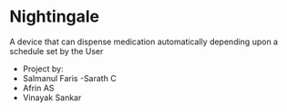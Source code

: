 # Nightingale
A device that can dispense medication automatically depending upon a schedule set by the User
- Project by:
- Salmanul Faris
-Sarath C
- Afrin AS
- Vinayak Sankar
